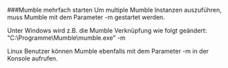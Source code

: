 ###Mumble mehrfach starten
Um multiple Mumble Instanzen auszuführen, muss Mumble mit dem Parameter -m gestartet werden.

Unter Windows wird z.B. die Mumble Verknüpfung wie folgt geändert:
"C:\Programme\Mumble\mumble.exe" -m

Linux Benutzer können Mumble ebenfalls mit dem Parameter -m in der Konsole aufrufen.


